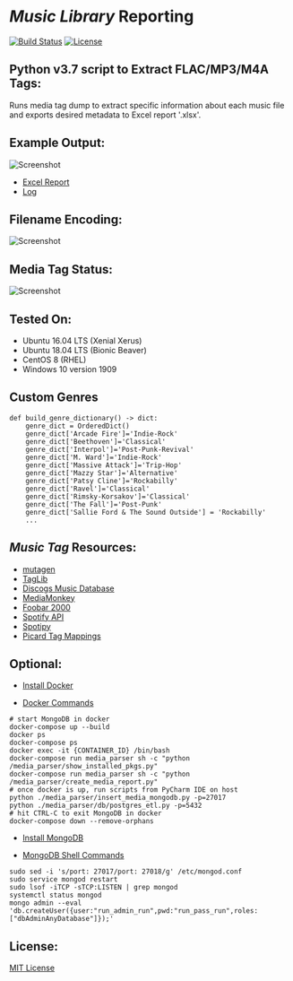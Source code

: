 # *Music Library* Reporting

[![Build Status](https://travis-ci.com/github-pdx/music_library_parser.svg?branch=master)](https://travis-ci.com/github-pdx/music_library_parser)
[![License](https://img.shields.io/badge/license-MIT-blue.svg)](https://opensource.org/licenses/MIT)

## Python v3.7 script to Extract FLAC/MP3/M4A Tags:
Runs media tag dump to extract specific information about each music file and exports desired metadata to Excel report '.xlsx'. 

## Example Output:
![Screenshot](https://github.com/github-pdx/music_library_parser/blob/master/img/report_output.png)
* [Excel Report](https://github.com/github-pdx/music_library_parser/blob/master/data/output/~media_report.xlsx)
* [Log](https://github.com/github-pdx/music_library_parser/blob/master/data/output/~media_report.txt)

## Filename Encoding:
![Screenshot](https://github.com/github-pdx/music_library_parser/blob/master/img/file_encoding.png)

## Media Tag Status:
![Screenshot](https://github.com/github-pdx/music_library_parser/blob/master/img/media_status.png)

## Tested On:
* Ubuntu 16.04 LTS (Xenial Xerus)
* Ubuntu 18.04 LTS (Bionic Beaver)
* CentOS 8 (RHEL)
* Windows 10 version 1909

## Custom Genres
```
def build_genre_dictionary() -> dict:
    genre_dict = OrderedDict()
    genre_dict['Arcade Fire']='Indie-Rock'
    genre_dict['Beethoven']='Classical'
    genre_dict['Interpol']='Post-Punk-Revival'
    genre_dict['M. Ward']='Indie-Rock'
    genre_dict['Massive Attack']='Trip-Hop'
    genre_dict['Mazzy Star']='Alternative'
    genre_dict['Patsy Cline']='Rockabilly'
    genre_dict['Ravel']='Classical'
    genre_dict['Rimsky-Korsakov']='Classical'
    genre_dict['The Fall']='Post-Punk'
    genre_dict['Sallie Ford & The Sound Outside'] = 'Rockabilly'
    ...
```

## *Music Tag* Resources:
* [mutagen](https://mutagen.readthedocs.io/en/latest/)
* [TagLib](https://taglib.org/api/index.html)
* [Discogs Music Database](https://www.discogs.com/)
* [MediaMonkey](https://www.mediamonkey.com/information/free/)
* [Foobar 2000](https://www.foobar2000.org/)
* [Spotify API](https://developer.spotify.com/documentation/web-api/quick-start/)
* [Spotipy](https://spotipy.readthedocs.io/en/2.12.0/#)
* [Picard Tag Mappings](https://picard.musicbrainz.org/docs/mappings/)

## Optional:
* [Install Docker](https://www.docker.com/products/docker-desktop)

* [Docker Commands](https://docs.docker.com/engine/reference/commandline/build/)
```
# start MongoDB in docker
docker-compose up --build
docker ps
docker-compose ps
docker exec -it {CONTAINER_ID} /bin/bash
docker-compose run media_parser sh -c "python /media_parser/show_installed_pkgs.py"
docker-compose run media_parser sh -c "python /media_parser/create_media_report.py"
# once docker is up, run scripts from PyCharm IDE on host
python ./media_parser/insert_media_mongodb.py -p=27017
python ./media_parser/db/postgres_etl.py -p=5432
# hit CTRL-C to exit MongoDB in docker
docker-compose down --remove-orphans
```

* [Install MongoDB](https://docs.mongodb.com/manual/administration/install-community/)

* [MongoDB Shell Commands](https://docs.mongodb.com/manual/reference/mongo-shell/)
```
sudo sed -i 's/port: 27017/port: 27018/g' /etc/mongod.conf
sudo service mongod restart
sudo lsof -iTCP -sTCP:LISTEN | grep mongod
systemctl status mongod
mongo admin --eval 'db.createUser({user:"run_admin_run",pwd:"run_pass_run",roles:["dbAdminAnyDatabase"]});'
```


## License:
[MIT License](LICENSE)
